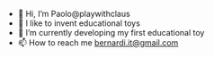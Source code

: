 - 👋 Hi, I’m Paolo@playwithclaus
- 👀 I like to invent educational toys
- 🌱 I’m currently developing my first educational toy
- 📫 How to reach me bernardi.it@gmail.com

<!---
playwithclaus/playwithclaus is a ✨ special ✨ repository because its `README.md` (this file) appears on your GitHub profile.
You can click the Preview link to take a look at your changes.
--->
